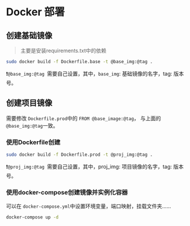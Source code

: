 # Docker 部署

## 创建基础镜像

> 主要是安装requirements.txt中的依赖

```bash
sudo docker build -f Dockerfile.base -t @base_img:@tag .
```

❗`@base_img:@tag `需要自己设置，其中，`base_img`: 基础镜像的名字，tag: 版本号。

## 创建项目镜像

需要修改 `Dockerfile.prod`中的 `FROM @base_image:@tag`， 与上面的 `@base_img:@tag`一致。

### 使用Dockerfile创建

```bash
sudo docker build -f Dockerfile.prod -t @proj_img:@tag .
```

❗`@proj_img:@tag `需要自己设置，其中，proj_img: 项目镜像的名字，tag: 版本号。

### 使用docker-compose创建镜像并实例化容器

可以在 `docker-compose.yml`中设置环境变量，端口映射，挂载文件夹……

```bash
docker-compose up -d
```
